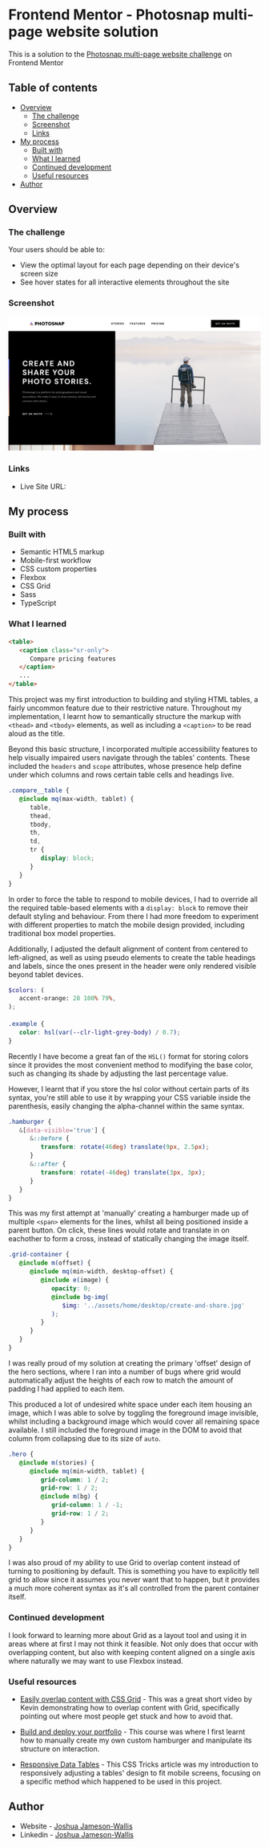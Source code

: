 # Frontend Mentor - Photosnap multi-page website solution

This is a solution to the [Photosnap multi-page website challenge](https://www.frontendmentor.io/challenges/photosnap-multipage-website-nMDSrNmNW) on Frontend Mentor

## Table of contents

-  [Overview](#overview)
   -  [The challenge](#the-challenge)
   -  [Screenshot](#screenshot)
   -  [Links](#links)
-  [My process](#my-process)
   -  [Built with](#built-with)
   -  [What I learned](#what-i-learned)
   -  [Continued development](#continued-development)
   -  [Useful resources](#useful-resources)
-  [Author](#author)

## Overview

### The challenge

Your users should be able to:

-  View the optimal layout for each page depending on their device's screen size
-  See hover states for all interactive elements throughout the site

### Screenshot

![](./screenshot.png)

### Links

-  Live Site URL:

## My process

### Built with

-  Semantic HTML5 markup
-  Mobile-first workflow
-  CSS custom properties
-  Flexbox
-  CSS Grid
-  Sass
-  TypeScript

### What I learned

```html
<table>
   <caption class="sr-only">
      Compare pricing features
   </caption>
   ...
</table>
```

This project was my first introduction to building and styling HTML tables, a fairly uncommon feature due to their restrictive nature. Throughout my implementation, I learnt how to semantically structure the markup with `<thead>` and `<tbody>` elements, as well as including a `<caption>` to be read aloud as the title.

Beyond this basic structure, I incorporated multiple accessibility features to help visually impaired users navigate through the tables' contents. These included the `headers` and `scope` attributes, whose presence help define under which columns and rows certain table cells and headings live.

```scss
.compare__table {
   @include mq(max-width, tablet) {
      table,
      thead,
      tbody,
      th,
      td,
      tr {
         display: block;
      }
   }
}
```

In order to force the table to respond to mobile devices, I had to override all the required table-based elements with a `display: block` to remove their default styling and behaviour. From there I had more freedom to experiment with different properties to match the mobile design provided, including traditional box model properties.

Additionally, I adjusted the default alignment of content from centered to left-aligned, as well as using pseudo elements to create the table headings and labels, since the ones present in the header were only rendered visible beyond tablet devices.

```scss
$colors: (
   accent-orange: 28 100% 79%,
);

.example {
   color: hsl(var(--clr-light-grey-body) / 0.7);
}
```

Recently I have become a great fan of the `HSL()` format for storing colors since it provides the most convenient method to modifying the base color, such as changing its shade by adjusting the last percentage value.

However, I learnt that if you store the hsl color without certain parts of its syntax, you're still able to use it by wrapping your CSS variable inside the parenthesis, easily changing the alpha-channel within the same syntax.

```scss
.hamburger {
   &[data-visible='true'] {
      &::before {
         transform: rotate(46deg) translate(9px, 2.5px);
      }
      &::after {
         transform: rotate(-46deg) translate(3px, 3px);
      }
   }
}
```

This was my first attempt at 'manually' creating a hamburger made up of multiple `<span>` elements for the lines, whilst all being positioned inside a parent button. On click, these lines would rotate and translate in on eachother to form a cross, instead of statically changing the image itself.

```scss
.grid-container {
   @include m(offset) {
      @include mq(min-width, desktop-offset) {
         @include e(image) {
            opacity: 0;
            @include bg-img(
               $img: '../assets/home/desktop/create-and-share.jpg'
            );
         }
      }
   }
}
```

I was really proud of my solution at creating the primary 'offset' design of the hero sections, where I ran into a number of bugs where grid would automatically adjust the heights of each row to match the amount of padding I had applied to each item.

This produced a lot of undesired white space under each item housing an image, which I was able to solve by toggling the foreground image invisible, whilst including a background image which would cover all remaining space available. I still included the foreground image in the DOM to avoid that column from collapsing due to its size of `auto`.

```scss
.hero {
   @include m(stories) {
      @include mq(min-width, tablet) {
         grid-column: 1 / 2;
         grid-row: 1 / 2;
         @include m(bg) {
            grid-column: 1 / -1;
            grid-row: 1 / 2;
         }
      }
   }
}
```

I was also proud of my ability to use Grid to overlap content instead of turning to positioning by default. This is something you have to explicitly tell grid to allow since it assumes you never want that to happen, but it provides a much more coherent syntax as it's all controlled from the parent container itself.

### Continued development

I look forward to learning more about Grid as a layout tool and using it in areas where at first I may not think it feasible. Not only does that occur with overlapping content, but also with keeping content aligned on a single axis where naturally we may want to use Flexbox instead.

### Useful resources

-  [Easily overlap content with CSS Grid](https://www.youtube.com/watch?v=HFG3BKOqOlE&ab_channel=KevinPowell) - This was a great short video by Kevin demonstrating how to overlap content with Grid, specifically pointing out where most people get stuck and how to avoid that.

-  [Build and deploy your portfolio](https://scrimba.com/learn/portfolio) - This course was where I first learnt how to manually create my own custom hamburger and manipulate its structure on interaction.

-  [Responsive Data Tables](https://css-tricks.com/responsive-data-tables/) - This CSS Tricks article was my introduction to responsively adjusting a tables' design to fit mobile screens, focusing on a specific method which happened to be used in this project.

## Author

-  Website - [Joshua Jameson-Wallis](https://joshuajamesonwallis.com)
-  Linkedin - [Joshua Jameson-Wallis](https://www.linkedin.com/in/joshua-jameson-wallis/)

